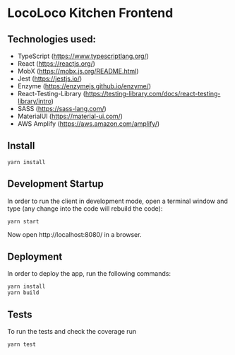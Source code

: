 # LocoLoco Kitchen Frontend

## Technologies used:

- TypeScript (https://www.typescriptlang.org/)
- React (https://reactjs.org/)
- MobX (https://mobx.js.org/README.html)
- Jest (https://jestjs.io/)
- Enzyme (https://enzymejs.github.io/enzyme/)
- React-Testing-Library (https://testing-library.com/docs/react-testing-library/intro)
- SASS (https://sass-lang.com/)
- MaterialUI (https://material-ui.com/)
- AWS Amplify (https://aws.amazon.com/amplify/)


## Install

```
yarn install
```

## Development Startup

In order to run the client in development mode, open a terminal window and type (any change into the code will rebuild the code):
```
yarn start
```

Now open http://localhost:8080/ in a browser.

## Deployment

In order to deploy the app, run the following commands:
```
yarn install
yarn build
```

## Tests

To run the tests and check the coverage run
```
yarn test
```

